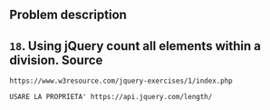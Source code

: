   Problem description
---
   `18`. Using jQuery count all elements within a division.
  Source
---
    https://www.w3resource.com/jquery-exercises/1/index.php

    USARE LA PROPRIETA' https://api.jquery.com/length/